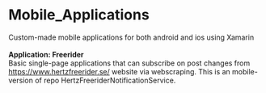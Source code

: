 # Mobile_Applications
Custom-made mobile applications for both android and ios using Xamarin
<br>
<br>
<b>Application: Freerider</b><br>
Basic single-page applications that can subscribe on post changes from https://www.hertzfreerider.se/ website via webscraping. This is an mobile-version of repo HertzFreeriderNotificationService.
